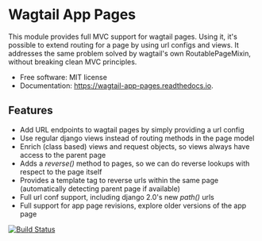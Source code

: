 Wagtail App Pages
=================

This module provides full MVC support for wagtail pages. Using it, it's possible to extend routing for a page by using
url configs and views. It addresses the same problem solved by wagtail's own RoutablePageMixin, without breaking clean
MVC principles.

* Free software: MIT license
* Documentation: https://wagtail-app-pages.readthedocs.io.


Features
--------

* Add URL endpoints to wagtail pages by simply providing a url config
* Use regular django views instead of routing methods in the page model
* Enrich (class based) views and request objects, so views always have access to the parent page
* Adds a *reverse()* method to pages, so we can do reverse lookups with respect to the page itself
* Provides a template tag to reverse urls within the same page (automatically detecting parent page if available)
* Full url conf support, including django 2.0's new *path()* urls
* Full support for app page revisions, explore older versions of the app page

[![Build Status](https://api.travis-ci.com/mwesterhof/wagtail_app_pages.svg?branch=master)](https://travis-ci.com/mwesterhof/wagtail_app_pages)
